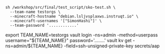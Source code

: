 

```
sh /workshop/src/final/test_script/sko-test.sh \
  --team-name testorgs \
  --minecraft-hostname "debian.lsljvsplaxws.instruqt.io" \
  --minecraft-usernames '["SimonHashi"]' \
  --team-password '............'
```


export TEAM_NAME=testorgs
vault login -ns=admin -method=userpass username="${TEAM_NAME}" password='........'
vault kv get -ns=admin/${TEAM_NAME} -field=ssh-unsigned-private-key secrets/aap